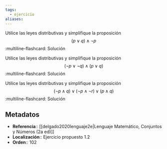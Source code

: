 ```yaml
---
tags:
  - ejercicio
aliases:
---
```

Utilice las leyes distributivas y simplifique la proposición
$$(p \lor q) \land \neg p$$
:multiline-flashcard:
Solución

Utilice las leyes distributivas y simplifique la proposición
$$(\neg p \lor \neg q) \land (p \lor q)$$
:multiline-flashcard:
Solución

Utilice las leyes distributivas y simplifique la proposición
$$(\neg p \land q) \lor (\neg p \land \neg r) \lor (p \land q)$$
:multiline-flashcard:
Solución

## Metadatos
- **Referencia**:: [[delgado2020lenguaje2e|Lenguaje Matemático, Conjuntos y Números (2a ed)]]
- **Localización**:: Ejercicio propuesto 1.2
- **Orden**:: 102
